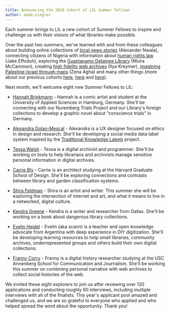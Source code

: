 ```yaml
---
title: Announcing the 2018 Cohort of LIL Summer Fellows
author: adam-ziegler
---
```

Each summer brings to LIL a new cohort of Summer Fellows to inspire and challenge us with their visions of what libraries make possible. 

Over the past two summers, we've learned with and from these colleagues about building online collections of [local news stories](http://www.localmemory.org/) (Alexander Nwala), connecting citizens of Nigeria with information about [human rights law](https://law2go.org/about/) (Jake Effoduh), exploring the [Guantanamo Detainee Library](https://www.kenyonreview.org/kr-online-issue/2015-summer/selections/detainee-library-guantanamo/) (Muira McCammon), creating [high fidelity web archives](https://webrecorder.io/) (Ilya Kreymer), [imagining Palestine-Israel through maps](https://zenaagha.com/projects/mapping-palestine-israel/) (Zena Agha) and many other things (more about our previous cohorts [here](https://lil.law.harvard.edu/collaborate/2016/summer/fellows/), [here](https://library.harvard.edu/09192017-0950/creating-new-tools-libraries) and [here](https://library.harvard.edu/10022017-1134/discoveries-harvard-library-innovation-lab)).  

Next month, we'll welcome eight new Summer Fellows to LIL:

* [Hannah Brinkmann](http://www.hannahbrinkmann.com/) - Hannah is a comic artist and student at the University of Applied Sciences in Hamburg, Germany. She'll be connecting with our Nuremberg Trials Project and our Library's foreign collections to develop a graphic novel about "conscience trials" in Germany. 

*  [Alexandra Dolan-Mescal](http://dhalab.org/alexdm/) - Alexandra is a UX designer focused on ethics in design and research. She'll be developing a social media data label system inspired by the [Traditional Knowledge Labels](http://localcontexts.org/tk-labels/) project. 

* [Tessa Walsh](https://www.bitarchivist.net/) - Tessa is a digital archivist and programmer. She'll be working on tools to help librarians and archivists manage sensitive personal information in digital archives.

* [Carrie Bly](https://www.carriebly.com/) - Carrie is an architect studying at the Harvard Graduate School of Design. She'll be exploring connections and contrasts between library and garden classification systems.

* [Shira Feldman](http://www.shira-feldman.net/) - Shira is an artist and writer. This summer she will be exploring the intersection of internet and art, and what it means to live in a networked, digital culture.

* [Kendra Greene](http://akendragreene.com/index.html) - Kendra is a writer and researcher from Dallas. She'll be working on a book about dangerous library collections.

* [Evelin Heidel](https://adigitalizar.org/) - Evelin (aka scann) is a teacher and open knowledge advocate from Argentina with deep experience in DIY digitization. She'll be developing learning resources to help small libraries, community archives, underrepresented groups and others build their own digital collections.

* [Franny Corry](https://www.francescorry.net/) - Franny is a digital history researcher studying at the USC Annenberg School for Communication and Journalism. She'll be working this summer on combining personal narrative with web archives to collect social histories of the web. 

We invited these eight explorers to join us after reviewing over 120 applications and conducting roughly 60 interviews, including multiple interviews with all of the finalists.  This year's applicant pool amazed and challenged us, and we are so grateful to everyone who applied and who helped spread the word about the opportunity. Thank you!
